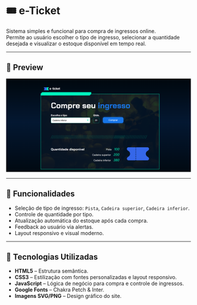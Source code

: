 # 🎟️ e-Ticket

Sistema simples e funcional para compra de ingressos online.  
Permite ao usuário escolher o tipo de ingresso, selecionar a quantidade desejada e visualizar o estoque disponível em tempo real.

---

## 📸 Preview

![e-Ticket Preview](ingresso/Screenshot_2.png) 

---

## 🚀 Funcionalidades

- Seleção de tipo de ingresso: `Pista`, `Cadeira superior`, `Cadeira inferior`.
- Controle de quantidade por tipo.
- Atualização automática do estoque após cada compra.
- Feedback ao usuário via alertas.
- Layout responsivo e visual moderno.

---

## 🧠 Tecnologias Utilizadas

- **HTML5** – Estrutura semântica.
- **CSS3** – Estilização com fontes personalizadas e layout responsivo.
- **JavaScript** – Lógica de negócio para compra e controle de ingressos.
- **Google Fonts** – Chakra Petch & Inter.
- **Imagens SVG/PNG** – Design gráfico do site.

